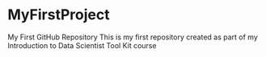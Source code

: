 # MyFirstProject
My First GitHub Repository
This is my first repository created as part of my Introduction to Data Scientist Tool Kit course
